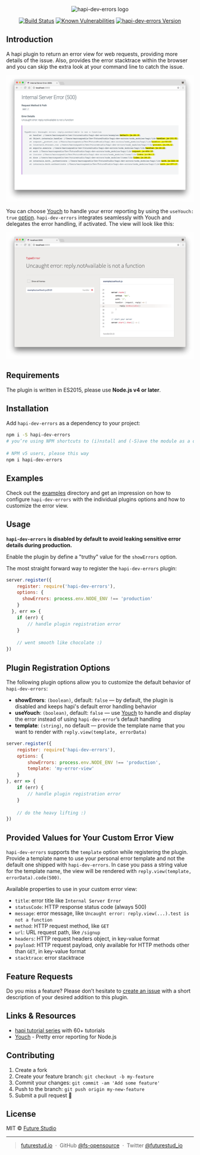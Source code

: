 <p align="center">
  <img height="256" src="https://github.com/fs-opensource/hapi-dev-errors/blob/master/media/hapi-dev-errors.png?raw=true" alt="hapi-dev-errors logo">
</p>

<p align="center">
    <a href="https://travis-ci.org/fs-opensource/hapi-dev-errors"><img src="https://camo.githubusercontent.com/9f56ef242c6f588f74f39f0bd61c1acd34d853af/68747470733a2f2f7472617669732d63692e6f72672f66732d6f70656e736f757263652f686170692d67656f2d6c6f636174652e7376673f6272616e63683d6d6173746572" alt="Build Status" data-canonical-src="https://travis-ci.org/fs-opensource/hapi-dev-errors.svg?branch=master" style="max-width:100%;"></a>
    <a href="https://snyk.io/test/github/fs-opensource/hapi-dev-errors"><img src="https://snyk.io/test/github/fs-opensource/hapi-dev-errors/badge.svg" alt="Known Vulnerabilities" data-canonical-src="https://snyk.io/test/github/fs-opensource/hapi-dev-errors" style="max-width:100%;"></a>
    <a href="https://www.npmjs.com/package/hapi-dev-errors"><img src="https://img.shields.io/npm/v/hapi-dev-errors.svg" alt="hapi-dev-errors Version" data-canonical-src="https://img.shields.io/npm/v/hapi-dev-errors.svg" style="max-width:100%;"></a>
</p>

## Introduction
A hapi plugin to return an error view for web requests, providing more details of the issue. Also, provides the
error stacktrace within the browser and you can skip the extra look at your command line to catch the issue.

![hapi-dev-errors default error view](media/hapi-dev-errors-default-view.png)

You can choose [Youch](https://github.com/poppinss/youch) to handle your error reporting by using the `useYouch: true` 
[option](https://github.com/fs-opensource/hapi-dev-errors#plugin-registration-options). `hapi-dev-errors` integrates 
seamlessly with Youch and delegates the error handling, if activated. The view will look like this:

![hapi-dev-errors Youch error view](media/hapi-dev-errors-useYouch-view.png)


## Requirements
The plugin is written in ES2015, please use **Node.js v4 or later**.


## Installation
Add `hapi-dev-errors` as a dependency to your project:

```bash
npm i -S hapi-dev-errors
# you’re using NPM shortcuts to (i)nstall and (-S)ave the module as a dependency

# NPM v5 users, please this way
npm i hapi-dev-errors
```

## Examples
Check out the [examples](https://github.com/fs-opensource/hapi-dev-errors/tree/master/examples) directory and get
an impression on how to configure `hapi-dev-errors` with the individual plugins options and how to customize the 
error view. 

## Usage
**`hapi-dev-errors` is disabled by default to avoid leaking sensitive error details during production.**

Enable the plugin by define a "truthy" value for the `showErrors` option.

The most straight forward way to register the `hapi-dev-errors` plugin:

```js
server.register({
    register: require('hapi-dev-errors'),
    options: {
      showErrors: process.env.NODE_ENV !== 'production'
    }
  }, err => {
    if (err) {
        // handle plugin registration error
    }

    // went smooth like chocolate :)
})
```


## Plugin Registration Options
The following plugin options allow you to customize the default behavior of `hapi-dev-errors`:

- **showErrors**: `(boolean)`, default: `false` — by default, the plugin is disabled and keeps hapi's default error handling behavior
- **useYouch**: `(boolean)`, default: `false` — use [Youch](https://github.com/poppinss/youch) to handle and display the error instead of using `hapi-dev-error`’s default handling
- **template**: `(string)`, no default — provide the template name that you want to render with `reply.view(template, errorData)`

```js
server.register({
    register: require('hapi-dev-errors'),
    options: {
        showErrors: process.env.NODE_ENV !== 'production',
        template: 'my-error-view'
    }
}, err => {
    if (err) {
        // handle plugin registration error
    }

    // do the heavy lifting :)
})
```

## Provided Values for Your Custom Error View
`hapi-dev-errors` supports the `template` option while registering the plugin. Provide a template name to
use your personal error template and not the default one shipped with `hapi-dev-errors`. In case you pass a string
value for the template name, the view will be rendered with `reply.view(template, errorData).code(500)`.

Available properties to use in your custom error view:

- `title`: error title like `Internal Server Error`
- `statusCode`: HTTP response status code (always 500)
- `message`: error message, like `Uncaught error: reply.view(...).test is not a function`
- `method`: HTTP request method, like `GET`
- `url`: URL request path, like `/signup`
- `headers`: HTTP request headers object, in key-value format
- `payload`: HTTP request payload, only available for HTTP methods other than `GET`, in key-value format
- `stacktrace`: error stacktrace


## Feature Requests
Do you miss a feature? Please don’t hesitate to
[create an issue](https://github.com/fs-opensource/hapi-dev-errors/issues) with a short description of your
desired addition to this plugin.


## Links & Resources

- [hapi tutorial series](https://futurestud.io/tutorials/hapi-get-your-server-up-and-running) with 60+ tutorials
- [Youch](https://github.com/poppinss/youch) - Pretty error reporting for Node.js

## Contributing

1.  Create a fork
2.  Create your feature branch: `git checkout -b my-feature`
3.  Commit your changes: `git commit -am 'Add some feature'`
4.  Push to the branch: `git push origin my-new-feature`
5.  Submit a pull request 🚀


## License

MIT © [Future Studio](https://futurestud.io)

---

> [futurestud.io](https://futurestud.io) &nbsp;&middot;&nbsp;
> GitHub [@fs-opensource](https://github.com/fs-opensource/) &nbsp;&middot;&nbsp;
> Twitter [@futurestud_io](https://twitter.com/futurestud_io)
